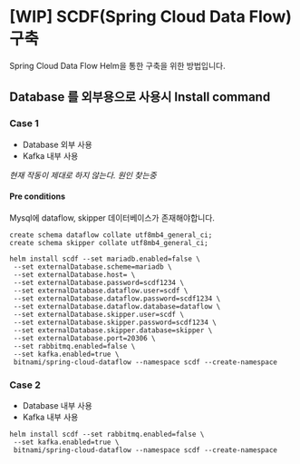 # [WIP] SCDF(Spring Cloud Data Flow) 구축 

Spring Cloud Data Flow Helm을 통한 구축을 위한 방법입니다.

## Database 를 외부용으로 사용시 Install command


### Case 1 

- Database 외부 사용
- Kafka 내부 사용

_현재 작동이 제대로 하지 않는다. 원인 찾는중_

#### Pre conditions
Mysql에 dataflow, skipper 데이터베이스가 존재해야합니다.

```
create schema dataflow collate utf8mb4_general_ci;
create schema skipper collate utf8mb4_general_ci;
```

```
helm install scdf --set mariadb.enabled=false \
 --set externalDatabase.scheme=mariadb \
 --set externalDatabase.host= \
 --set externalDatabase.password=scdf1234 \
 --set externalDatabase.dataflow.user=scdf \
 --set externalDatabase.dataflow.password=scdf1234 \
 --set externalDatabase.dataflow.database=dataflow \
 --set externalDatabase.skipper.user=scdf \
 --set externalDatabase.skipper.password=scdf1234 \
 --set externalDatabase.skipper.database=skipper \
 --set externalDatabase.port=20306 \
 --set rabbitmq.enabled=false \
 --set kafka.enabled=true \
 bitnami/spring-cloud-dataflow --namespace scdf --create-namespace
```

### Case 2

- Database 내부 사용
- Kafka 내부 사용

```
helm install scdf --set rabbitmq.enabled=false \
 --set kafka.enabled=true \
 bitnami/spring-cloud-dataflow --namespace scdf --create-namespace
```

